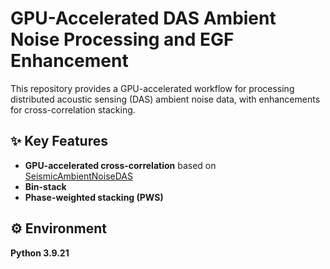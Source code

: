 # GPU-Accelerated DAS Ambient Noise Processing and EGF Enhancement

This repository provides a GPU-accelerated workflow for processing distributed acoustic sensing (DAS) ambient noise data, with enhancements for cross-correlation stacking.

## ✨ Key Features

- **GPU-accelerated cross-correlation** based on [SeismicAmbientNoiseDAS](https://github.com/yanyangg/SeismicAmbientNoiseDAS)
- **Bin-stack**
- **Phase-weighted stacking (PWS)**

## ⚙️ Environment

**Python 3.9.21**  
